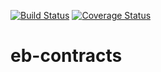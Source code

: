 [![Build Status](https://travis-ci.org/edu-blockchain/eb-contracts.svg?branch=master)](https://travis-ci.org/edu-blockchain/eb-contracts)
[![Coverage Status](https://coveralls.io/repos/github/edu-blockchain/eb-contracts/badge.svg?branch=master)](https://coveralls.io/github/edu-blockchain/eb-contracts?branch=master)

# eb-contracts
